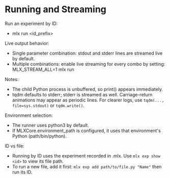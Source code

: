 # Running and Streaming

Run an experiment by ID:
- mlx run <id_prefix>

Live output behavior:
- Single parameter combination: stdout and stderr lines are streamed live by default.
- Multiple combinations: enable live streaming for every combo by setting:
  MLX_STREAM_ALL=1 mlx run <id>

Notes:
- The child Python process is unbuffered, so print() appears immediately.
- tqdm defaults to stderr; stderr is streamed as well. Carriage-return animations may appear as periodic lines. For clearer logs, use `tqdm(..., file=sys.stdout)` or `tqdm.write()`.

Environment selection:
- The runner uses python3 by default.
- If MLXCore.environment_path is configured, it uses that environment's Python (path/bin/python).

ID vs file:
- Running by ID uses the experiment recorded in .mlx. Use `mlx exp show <id>` to view its file path.
- To run a new file, add it first: `mlx exp add path/to/file.py "Name"` then run its ID.
